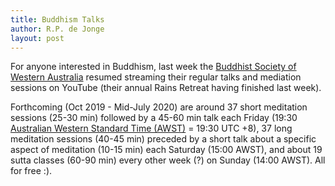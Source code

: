 ```yaml
---
title: Buddhism Talks
author: R.P. de Jonge
layout: post
---
```


<p>For anyone interested in Buddhism, last week the <a href="https://www.youtube.com/channel/UC6M_EhnSSdTG_SXUp6IAWmQ">Buddhist Society of Western Australia</a> resumed streaming their 
regular talks and mediation sessions on YouTube (their annual Rains Retreat having finished last week).</p>

<p>Forthcoming (Oct 2019 - Mid-July 2020) are around 37 short meditation sessions (25-30 min) followed by a 45-60 min talk 
each Friday (19:30 <a href="https://www.timeanddate.com/time/zones/awst">Australian Western Standard Time (AWST)</a> = 19:30 UTC +8),  
37 long meditation sessions (40-45 min) preceded by a short talk about a specific aspect of meditation (10-15 min) each Saturday
(15:00 AWST), and about 19 sutta classes (60-90 min) every other week (?) on Sunday (14:00 AWST). All for free :).</p>
